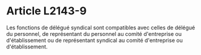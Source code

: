 # Article L2143-9

Les fonctions de délégué syndical sont compatibles avec celles de délégué du personnel, de représentant du personnel au comité d'entreprise ou d'établissement ou de représentant syndical au comité d'entreprise ou d'établissement.